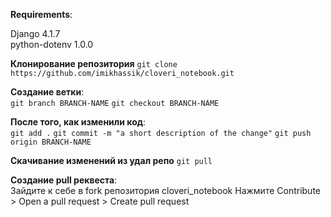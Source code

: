 **Requirements**:

Django 4.1.7\
python-dotenv 1.0.0

**Клонирование репозитория**
`git clone https://github.com/imikhassik/cloveri_notebook.git`

**Создание ветки**:\
`git branch BRANCH-NAME`
`git checkout BRANCH-NAME`

**После того, как изменили код**:\
`git add .`
`git commit -m "a short description of the change"`
`git push origin BRANCH-NAME`

**Скачивание изменений из удал репо**
`git pull`

**Создание pull реквеста**:\
Зайдите к себе в fork репозитория cloveri_notebook
Нажмите Contribute > Open a pull request > Create pull request
